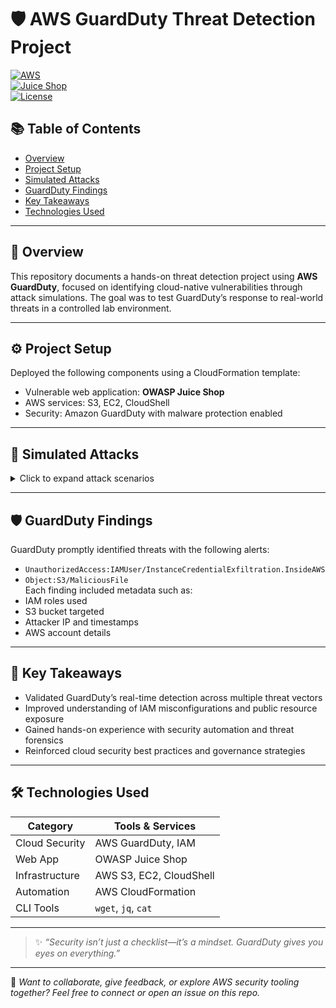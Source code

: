 # 🛡️ AWS GuardDuty Threat Detection Project  
[![AWS](https://img.shields.io/badge/AWS-CloudSecurity-orange?logo=amazon-aws&logoColor=white)](https://aws.amazon.com/guardduty)  
[![Juice Shop](https://img.shields.io/badge/OWASP-Juice%20Shop-blue)](https://owasp.org/www-project-juice-shop/)  
[![License](https://img.shields.io/badge/License-MIT-green)](LICENSE)

## 📚 Table of Contents  
- [Overview](#overview)  
- [Project Setup](#project-setup)  
- [Simulated Attacks](#simulated-attacks)  
- [GuardDuty Findings](#guardduty-findings)  
- [Key Takeaways](#key-takeaways)  
- [Technologies Used](#technologies-used)

---

## 🔎 Overview  
This repository documents a hands-on threat detection project using **AWS GuardDuty**, focused on identifying cloud-native vulnerabilities through attack simulations. The goal was to test GuardDuty’s response to real-world threats in a controlled lab environment.

---

## ⚙️ Project Setup  
Deployed the following components using a CloudFormation template:
- Vulnerable web application: **OWASP Juice Shop**
- AWS services: S3, EC2, CloudShell
- Security: Amazon GuardDuty with malware protection enabled

---

## 🚨 Simulated Attacks  
<details>
<summary>Click to expand attack scenarios</summary>

| 🧪 Attack Type            | 🔧 Technique Used                                 | ⚠️ Impact                     |
|--------------------------|--------------------------------------------------|-------------------------------|
| SQL Injection            | Malicious SQL used to bypass login               | Unauthorized access           |
| Command Injection        | JS injected via username field                   | System-level command execution |
| Credential Exfiltration | Stolen EC2 credentials used via CloudShell       | S3 bucket access              |
| Malware Simulation       | Uploaded [EICAR test file](https://www.eicar.org/) | Triggered malware alert       |

</details>

---

## 🛡️ GuardDuty Findings  
GuardDuty promptly identified threats with the following alerts:

- `UnauthorizedAccess:IAMUser/InstanceCredentialExfiltration.InsideAWS`
- `Object:S3/MaliciousFile`  
Each finding included metadata such as:
- IAM roles used  
- S3 bucket targeted  
- Attacker IP and timestamps  
- AWS account details

---

## 🧠 Key Takeaways  
- Validated GuardDuty’s real-time detection across multiple threat vectors  
- Improved understanding of IAM misconfigurations and public resource exposure  
- Gained hands-on experience with security automation and threat forensics  
- Reinforced cloud security best practices and governance strategies  

---

## 🛠 Technologies Used  

| Category       | Tools & Services |
|----------------|------------------|
| Cloud Security | AWS GuardDuty, IAM |
| Web App        | OWASP Juice Shop |
| Infrastructure | AWS S3, EC2, CloudShell |
| Automation     | AWS CloudFormation |
| CLI Tools      | `wget`, `jq`, `cat` |

---

> ✨ _“Security isn’t just a checklist—it’s a mindset. GuardDuty gives you eyes on everything.”_

---

📌 _Want to collaborate, give feedback, or explore AWS security tooling together? Feel free to connect or open an issue on this repo._


